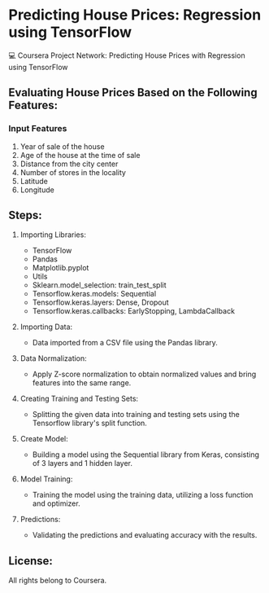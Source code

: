# Predicting House Prices: Regression using TensorFlow

💻 Coursera Project Network: Predicting House Prices with Regression using TensorFlow

## Evaluating House Prices Based on the Following Features:

### Input Features

1. Year of sale of the house
2. Age of the house at the time of sale
3. Distance from the city center
4. Number of stores in the locality
5. Latitude
6. Longitude

## Steps:

1. Importing Libraries:
   - TensorFlow
   - Pandas
   - Matplotlib.pyplot
   - Utils
   - Sklearn.model_selection: train_test_split
   - Tensorflow.keras.models: Sequential
   - Tensorflow.keras.layers: Dense, Dropout
   - Tensorflow.keras.callbacks: EarlyStopping, LambdaCallback

2. Importing Data:
   - Data imported from a CSV file using the Pandas library.

3. Data Normalization:
   - Apply Z-score normalization to obtain normalized values and bring features into the same range.

4. Creating Training and Testing Sets:
   - Splitting the given data into training and testing sets using the Tensorflow library's split function.

5. Create Model:
   - Building a model using the Sequential library from Keras, consisting of 3 layers and 1 hidden layer.

6. Model Training:
   - Training the model using the training data, utilizing a loss function and optimizer.

7. Predictions:
   - Validating the predictions and evaluating accuracy with the results.

## License:
All rights belong to Coursera.
